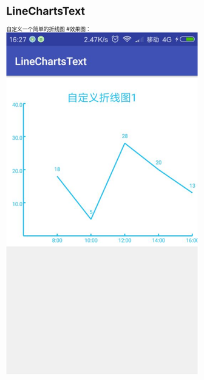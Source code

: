 # LineChartsText
自定义一个简单的折线图
#效果图：
![Image text](https://github.com/liuxinggen/LineChartsText/blob/master/app/src/main/res/drawable/img.jpg)
